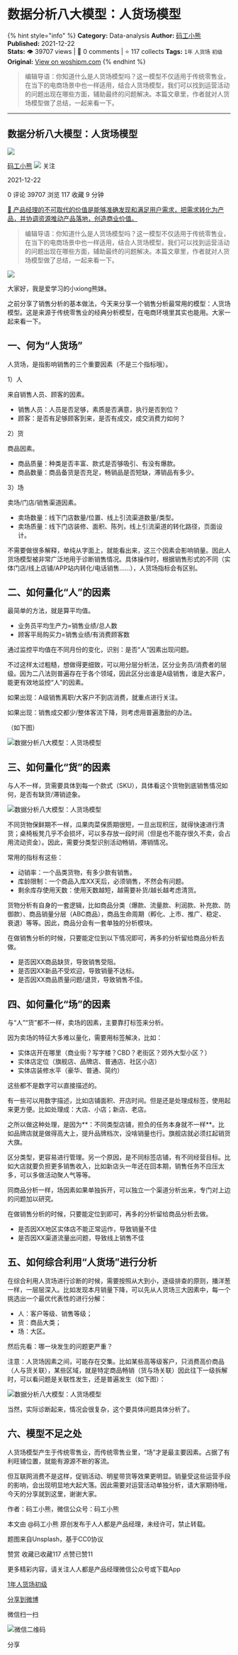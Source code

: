 # 数据分析八大模型：人货场模型
{% hint style="info" %}
**Category:** Data-analysis
**Author:** [码工小熊](https://www.woshipm.com/u/1285820)
**Published:** 2021-12-22  
**Stats:** 👁️ 39707 views | 💬 0 comments | ⭐ 117 collects
**Tags:** `1年` `人货场` `初级`
**Original:** [View on woshipm.com](https://www.woshipm.com/data-analysis/5260194.html)
{% endhint %}
> 编辑导语：你知道什么是人货场模型吗？这一模型不仅适用于传统零售业，在当下的电商场景中也一样适用，结合人货场模型，我们可以找到运营活动的问题出现在哪些方面，辅助最终的问题解决。本篇文章里，作者就对人货场模型做了总结，一起来看一下。

---

## 数据分析八大模型：人货场模型

[![](https://static.woshipm.com/APP_U_202106_20210620005424_1343.jpeg?imageView2/1/w/72/h/72/q/100)](https://www.woshipm.com/u/1285820)

[码工小熊](https://www.woshipm.com/u/1285820) ![](https://static.woshipm.com/tag/1101_1@2x.png) 关注

2021-12-22

0 评论 39707 浏览 117 收藏 9 分钟

[🔗 产品经理的不可取代的价值是能够准确发现和满足用户需求，把需求转化为产品，并协调资源推动产品落地，创造商业价值。](https://ke.qidianla.com/courses/90pm)

> 编辑导语：你知道什么是人货场模型吗？这一模型不仅适用于传统零售业，在当下的电商场景中也一样适用，结合人货场模型，我们可以找到运营活动的问题出现在哪些方面，辅助最终的问题解决。本篇文章里，作者就对人货场模型做了总结，一起来看一下。

![](https://image.woshipm.com/wp-files/2021/12/45DdmHt2lyujzyXIpIAp.jpg)

大家好，我是爱学习的小xiong熊妹。

之前分享了销售分析的基本做法，今天来分享一个销售分析最常用的模型：人货场模型。这是来源于传统零售业的经典分析模型，在电商环境里其实也能用。大家一起来看一下。

## 一、何为“人货场”

人货场，是指影响销售的三个重要因素（不是三个指标哦）。

1）人

来自销售人员、顾客的因素。

*   销售人员：人员是否足够，素质是否满意，执行是否到位？
*   顾客：是否有足够顾客到来，是否有成交，成交消费力如何？

2）货

商品因素。

*   商品质量：种类是否丰富、款式是否够吸引、有没有爆款。
*   商品数量：商品备货是否充足，畅销品是否短缺，滞销品有多少。

3）场

卖场/门店/销售渠道因素。

*   卖场数量：线下门店数量/位置、线上引流渠道数量/类型。
*   卖场质量：线下门店装修、面积、陈列，线上引流渠道的转化路径，页面设计。

不需要做很多解释，单纯从字面上，就能看出来，这三个因素会影响销量。因此人货场模型被非常广泛地用于诊断销售情况。具体操作时，根据销售形式的不同（实体门店/线上店铺/APP站内转化/电话销售……），人货场指标会有区别。

## 二、如何量化“人”的因素

最简单的方法，就是算平均值。

*   业务员平均生产力=销售业绩/总人数
*   顾客平局购买力=销售业绩/有消费顾客数

通过监控平均值在不同月份的变化，识别：是否“人”因素出现问题。

不过这样太过粗糙，想做得更细致，可以用分层分析法，区分业务员/消费者的层级。因为二八法则普遍存在于各个领域，因此区分出谁是A级销售，谁是大客户，能更有效地监控“人”的因素。

如果出现：A级销售离职/大客户不到店消费，就重点进行关注。

如果出现：销售成交都少/整体客流下降，则考虑用普遍激励的办法。

（如下图）

![数据分析八大模型：人货场模型](https://image.woshipm.com/wp-files/2021/12/SvvT3FyQ4e5FHSa1UdxW.png)

## 三、如何量化“货”的因素

与人不一样，货需要具体到每一个款式（SKU），具体看这个货物到底销售情况如何，是否有缺货/滞销迹象。

![数据分析八大模型：人货场模型](https://image.woshipm.com/wp-files/2021/12/dEqisagom9cnEA7I9Tl0.png)

不同货物保鲜期不一样，瓜果肉菜保质期很短，一旦出现积压，就得快速进行清货；桌椅板凳几乎不会损坏，可以多存放一段时间（但是也不能存很久不卖，会占用流动资金）。因此，需要分类型识别活动畅销，滞销情况。

常用的指标有这些：

*   动销率：一个品类货物，有多少款有销售。
*   库龄限制：一个商品入库XX天后，必须销售，不然会有问题。
*   剩余库存使用天数：使用天数越短，越需要补货/越长越考虑清货。

货物分析有自身的一套逻辑，比如商品分类（爆款、流量款、利润款、补充款、防御款）、商品销量分层（ABC商品），商品生命周期（孵化、上市、推广、稳定、衰退）等等。因此，商品分会有一套单独的分析模块。

在做销售分析的时候，只要能定位到以下情况即可，再多的分析留给商品分析去做。

*   是否因XX商品缺货，导致销售受阻。
*   是否因XX新品不受欢迎，导致销量不达标。
*   是否因XX商品质量问题/退货，导致销售不佳。

## 四、如何量化“场”的因素

与“人”“货”都不一样，卖场的因素，主要靠打标签来分析。

因为卖场的特征大多难以量化，需要用标签解决，比如：

*   实体店开在哪里（商业街？写字楼？CBD？老街区？郊外大型小区？）
*   实体店定位（旗舰店、品牌店、普通店、社区小店）
*   实体店装修水平（豪华、普通、简约）

这些都不是数字可以直接描述的。

有一些可以用数字描述，比如店铺面积、开店时间。但是还是处理成标签，使用起来更方便。比如处理成：大店、小店；新店、老店。

之所以做这种处理，是因为**：不同类型店铺，担负的任务本身就不一样**。比如品牌店就是做得高大上，提升品牌档次，没啥销量也行。旗舰店就必须扛起销货大旗。

区分类型，更容易进行管理。另一个原因，是不同标签店铺，有不同经营目标。比如大店就要负担更多销售收入，比如新店头一年还在回本期，销售任务不应压太多，可以多做活动聚人气等等。

同商品分析一样，场因素如果单独拆开，可以独立一个渠道分析出来，专门对上边的问题加以研究。

在做销售分析的时候，只要能定位到即可，再多的分析留给商品分析去做。

*   是否因XX地区实体店不能正常运作，导致销量不佳
*   是否因XX渠道流量出问题，导致线上销售不佳

## 五、如何综合利用“人货场”进行分析

在综合利用人货场进行诊断的时候，需要按照从大到小，逐级排查的原则，播洋葱一样，一层层深入。比如发现本月销量下降，可以先从人货场三大因素中，每一个挑选出一个最优代表性的进行分解：

*   人：客户等级、销售等级；
*   货：商品大类；
*   场：大区。

然后先看：哪一块发生的问题更严重？

注意：人货场因素之间，可能存在交集。比如某些高等级客户，只消费高价商品（人与货关联），某些区域，就是特定商品畅销（货与场关联）因此往下一级拆解时，可以看问题是关联性发生，还是普遍发生（如下图）：

![数据分析八大模型：人货场模型](https://image.woshipm.com/wp-files/2021/12/qo2EZqAQ6Ygs9rFUfWPN.png)

当然，实际诊断起来，情况会很复杂，这个要具体问题具体分析了。

## 六、模型不足之处

人货场模型产生于传统零售业，而传统零售业里，“场”才是最主要因素。占据了有利旺铺位置，就能有源源不断的客流。

但互联网消费不是这样，促销活动、明星带货等效果更明显。销量受这些运营手段的影响，会出现明显地大起大落。因此需要对运营活动单独分析，请大家期待哦，今天的分享就到这里，谢谢大家。

作者：码工小熊，微信公众号：码工小熊

本文由 @码工小熊 原创发布于人人都是产品经理，未经许可，禁止转载。

题图来自Unsplash，基于CC0协议

赞赏 收藏已收藏117 点赞已赞11

更多精彩内容，请关注人人都是产品经理微信公众号或下载App

[1年](https://www.woshipm.com/tag/1%e5%b9%b4)[人货场](https://www.woshipm.com/tag/%e4%ba%ba%e8%b4%a7%e5%9c%ba)[初级](https://www.woshipm.com/tag/%e5%88%9d%e7%ba%a7)

[分享到微博](https://service.weibo.com/share/share.php?appkey=2775287854&title=数据分析八大模型：人货场模型&url=https://www.woshipm.com/data-analysis/5260194.html&pic=https://image.woshipm.com/wp-files/2021/12/45DdmHt2lyujzyXIpIAp.jpg)

微信扫一扫

![微信二维码](https://api.pwmqr.com/qrcode/create/?url=https://www.woshipm.com/data-analysis/5260194.html)

分享